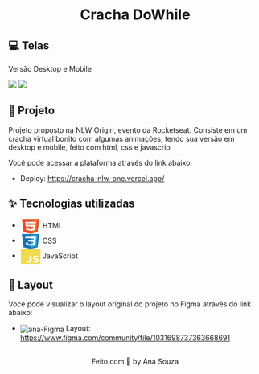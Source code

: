 
<h1 align="center"> Cracha DoWhile </h1>

<h2> 💻 Telas </h2>

Versão Desktop e Mobile

<div>
    <img width="73%" src='https://cdn.discordapp.com/attachments/896198617721884696/901705260991643648/Captura_de_Tela_191.png' />
    <img width="20%" src='https://cdn.discordapp.com/attachments/896198617721884696/901707407317680178/WhatsApp_Image_2021-10-24_at_02.43.02.jpeg' />
</div>

<h2> 🚀 Projeto </h2>

Projeto proposto na NLW Origin, evento da Rocketseat. Consiste em um cracha virtual bonito com algumas animações, tendo sua versão em desktop e mobile, feito com html, css e javascrip

Você pode acessar a plataforma através do link abaixo:

- Deploy: https://cracha-nlw-one.vercel.app/


<h2> ✨ Tecnologias utilizadas </h2>

- <img align="center" alt="ana-HTML" height="30" width="40" src="https://raw.githubusercontent.com/devicons/devicon/master/icons/html5/html5-original.svg"> HTML
- <img align="center" alt="ana-CSS" height="30" width="40" src="https://raw.githubusercontent.com/devicons/devicon/master/icons/css3/css3-original.svg"> CSS
- <img align="center" alt="ana-Js" height="30" width="40" src="https://raw.githubusercontent.com/devicons/devicon/master/icons/javascript/javascript-plain.svg"> JavaScript

<h2> 🔖 Layout </h2>

Você pode visualizar o layout original do projeto no Figma através do link abaixo:

- <img align="center" alt="ana-Figma" height="30" width="40" src="https://cdn.jsdelivr.net/gh/devicons/devicon/icons/figma/figma-original.svg" /> Layout: https://www.figma.com/community/file/1031698737363668691

##

<p align="center">
  Feito com 💙 by Ana Souza
</p>

